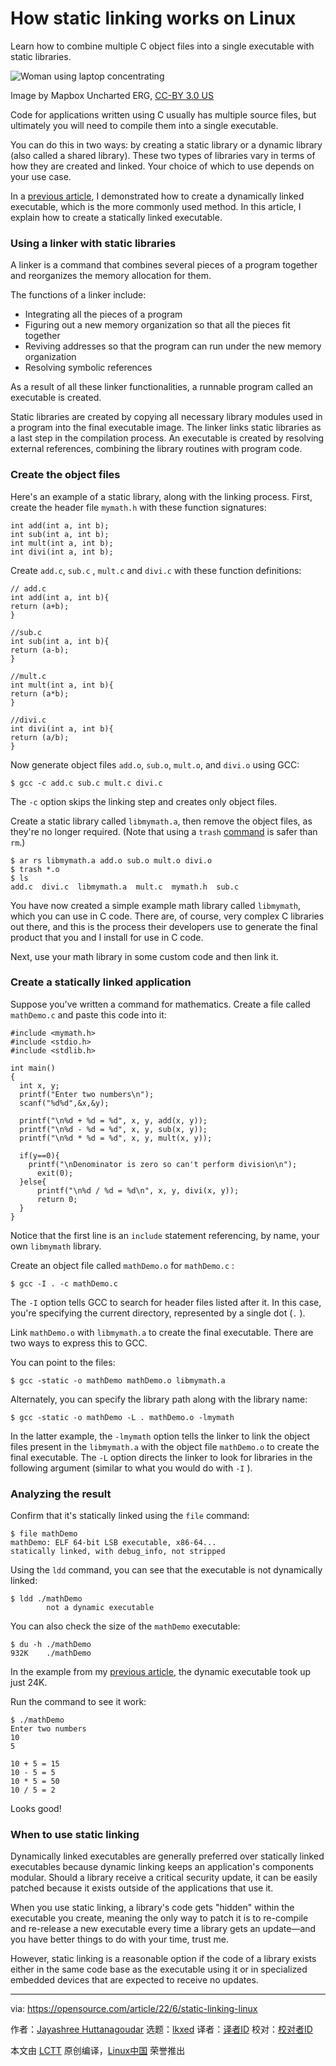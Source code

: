 [#]: subject: "How static linking works on Linux"
[#]: via: "https://opensource.com/article/22/6/static-linking-linux"
[#]: author: "Jayashree Huttanagoudar https://opensource.com/users/jayashree-huttanagoudar"
[#]: collector: "lkxed"
[#]: translator: "robsean"
[#]: reviewer: " "
[#]: publisher: " "
[#]: url: " "

How static linking works on Linux
======
Learn how to combine multiple C object files into a single executable with static libraries.

![Woman using laptop concentrating][1]

Image by Mapbox Uncharted ERG, [CC-BY 3.0 US][2]

Code for applications written using C usually has multiple source files, but ultimately you will need to compile them into a single executable.

You can do this in two ways: by creating a static library or a dynamic library (also called a shared library). These two types of libraries vary in terms of how they are created and linked. Your choice of which to use depends on your use case.

In a [previous article][3], I demonstrated how to create a dynamically linked executable, which is the more commonly used method. In this article, I explain how to create a statically linked executable.

### Using a linker with static libraries

A linker is a command that combines several pieces of a program together and reorganizes the memory allocation for them.

The functions of a linker include:

* Integrating all the pieces of a program
* Figuring out a new memory organization so that all the pieces fit together
* Reviving addresses so that the program can run under the new memory organization
* Resolving symbolic references

As a result of all these linker functionalities, a runnable program called an executable is created.

Static libraries are created by copying all necessary library modules used in a program into the final executable image. The linker links static libraries as a last step in the compilation process. An executable is created by resolving external references, combining the library routines with program code.

### Create the object files

Here's an example of a static library, along with the linking process. First, create the header file `mymath.h` with these function signatures:

```
int add(int a, int b);
int sub(int a, int b);
int mult(int a, int b);
int divi(int a, int b);
```

Create `add.c`, `sub.c` , `mult.c` and `divi.c` with these function definitions:

```
// add.c
int add(int a, int b){
return (a+b);
}

//sub.c
int sub(int a, int b){
return (a-b);
}

//mult.c
int mult(int a, int b){
return (a*b);
}

//divi.c
int divi(int a, int b){
return (a/b);
}
```

Now generate object files `add.o`, `sub.o`, `mult.o`, and `divi.o` using GCC:

```
$ gcc -c add.c sub.c mult.c divi.c
```

The `-c` option skips the linking step and creates only object files.

Create a static library called `libmymath.a`, then remove the object files, as they're no longer required. (Note that using a `trash` [command][4] is safer than `rm`.)

```
$ ar rs libmymath.a add.o sub.o mult.o divi.o
$ trash *.o
$ ls
add.c  divi.c  libmymath.a  mult.c  mymath.h  sub.c
```

You have now created a simple example math library called `libmymath`, which you can use in C code. There are, of course, very complex C libraries out there, and this is the process their developers use to generate the final product that you and I install for use in C code.

Next, use your math library in some custom code and then link it.

### Create a statically linked application

Suppose you've written a command for mathematics. Create a file called `mathDemo.c` and paste this code into it:

```
#include <mymath.h>
#include <stdio.h>
#include <stdlib.h>

int main()
{
  int x, y;
  printf("Enter two numbers\n");
  scanf("%d%d",&x,&y);
 
  printf("\n%d + %d = %d", x, y, add(x, y));
  printf("\n%d - %d = %d", x, y, sub(x, y));
  printf("\n%d * %d = %d", x, y, mult(x, y));

  if(y==0){
    printf("\nDenominator is zero so can't perform division\n");
      exit(0);
  }else{
      printf("\n%d / %d = %d\n", x, y, divi(x, y));
      return 0;
  }
}
```

Notice that the first line is an `include` statement referencing, by name, your own `libmymath` library.

Create an object file called `mathDemo.o` for `mathDemo.c` :

```
$ gcc -I . -c mathDemo.c
```

The `-I` option tells GCC to search for header files listed after it. In this case, you're specifying the current directory, represented by a single dot (`.` ).

Link `mathDemo.o` with `libmymath.a` to create the final executable. There are two ways to express this to GCC.

You can point to the files:

```
$ gcc -static -o mathDemo mathDemo.o libmymath.a
```

Alternately, you can specify the library path along with the library name:

```
$ gcc -static -o mathDemo -L . mathDemo.o -lmymath
```

In the latter example, the `-lmymath` option tells the linker to link the object files present in the `libmymath.a` with the object file `mathDemo.o` to create the final executable. The `-L` option directs the linker to look for libraries in the following argument (similar to what you would do with `-I` ).

### Analyzing the result

Confirm that it's statically linked using the `file` command:

```
$ file mathDemo
mathDemo: ELF 64-bit LSB executable, x86-64...
statically linked, with debug_info, not stripped
```

Using the `ldd` command, you can see that the executable is not dynamically linked:

```
$ ldd ./mathDemo
        not a dynamic executable
```

You can also check the size of the `mathDemo` executable:

```
$ du -h ./mathDemo
932K    ./mathDemo
```

In the example from my [previous article][5], the dynamic executable took up just 24K.

Run the command to see it work:

```
$ ./mathDemo
Enter two numbers
10
5

10 + 5 = 15
10 - 5 = 5
10 * 5 = 50
10 / 5 = 2
```

Looks good!

### When to use static linking

Dynamically linked executables are generally preferred over statically linked executables because dynamic linking keeps an application's components modular. Should a library receive a critical security update, it can be easily patched because it exists outside of the applications that use it.

When you use static linking, a library's code gets "hidden" within the executable you create, meaning the only way to patch it is to re-compile and re-release a new executable every time a library gets an update—and you have better things to do with your time, trust me.

However, static linking is a reasonable option if the code of a library exists either in the same code base as the executable using it or in specialized embedded devices that are expected to receive no updates.

--------------------------------------------------------------------------------

via: https://opensource.com/article/22/6/static-linking-linux

作者：[Jayashree Huttanagoudar][a]
选题：[lkxed][b]
译者：[译者ID](https://github.com/译者ID)
校对：[校对者ID](https://github.com/校对者ID)

本文由 [LCTT](https://github.com/LCTT/TranslateProject) 原创编译，[Linux中国](https://linux.cn/) 荣誉推出

[a]: https://opensource.com/users/jayashree-huttanagoudar
[b]: https://github.com/lkxed
[1]: https://opensource.com/sites/default/files/lead-images/lenovo-thinkpad-laptop-concentration-focus-windows-office.png
[2]: https://creativecommons.org/licenses/by/3.0/us/
[3]: https://opensource.com/article/22/5/dynamic-linking-modular-libraries-linux
[4]: https://www.redhat.com/sysadmin/recover-file-deletion-linux
[5]: https://opensource.com/article/22/5/dynamic-linking-modular-libraries-linux
